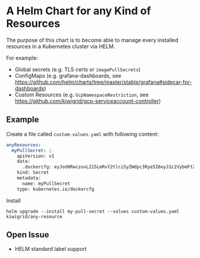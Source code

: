 # A Helm Chart for any Kind of Resources

The purpose of this chart is to become able to manage every installed resources in a Kubernetes cluster via HELM.

For example:
  * Global secrets (e.g. TLS certs or `imagePullSecrets`)
  * ConfigMaps (e.g. grafana-dashboards, see https://github.com/helm/charts/tree/master/stable/grafana#sidecar-for-dashboards)
  * Custom Resources (e.g. `GcpNamespaceRestriction`, see https://github.com/kiwigrid/gcp-serviceaccount-controller)

## Example

Create a file called `custom-values.yaml` with following content:
```yaml
anyResources:
  myPullSecret: |-
    apiVersion: v1
    data:
      .dockercfg: eyJodHRwczovL215LmRvY2tlci5yZWdpc3RyeSI6eyJ1c2VybmFtZSI6ImRvY2tlciIsInBhc3N3b3JkIjoidW5rbm93biIsImF1dGgiOiJFaWsxYWhrdXVzaG9ocGhpdWY5emFocGhlZVRoYXhhPSJ9fQo=
    kind: Secret
    metadata:
      name: myPullSecret
    type: kubernetes.io/dockercfg
```

Install
```console
helm upgrade --install my-pull-secret --values custom-values.yaml kiwigrid/any-resource
```

## Open Issue

* HELM standard label support
